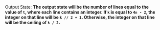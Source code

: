 Output State: **The output state will be the number of lines equal to the value of `t`, where each line contains an integer. If `k` is equal to `4n - 2`, the integer on that line will be `k // 2 + 1`. Otherwise, the integer on that line will be the ceiling of `k / 2`.**
